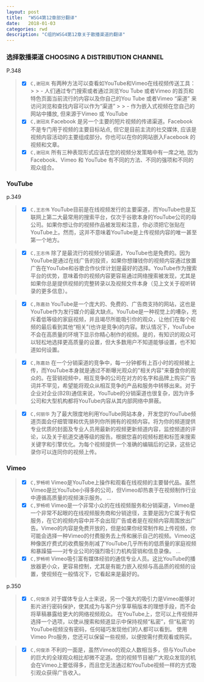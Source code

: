 ```yaml
---
layout: post
title:  "WSG4第12章部分翻译"
date:   2018-01-03
categories: rwd
description: "C组的WSG4第12章关于散播渠道的翻译"
---
```


### 选择散播渠道 CHOOSING A DISTRIBUTION CHANNEL
P.348
> - [x] `C,谢冠岚` 
有两种方法可以查看如YouTube和Vimeo在线视频传送工具：
     >   > -  人们通过专门搜索或者通过浏览You Tube 或者Vimeo 的首页和特色页面当前流行的内容以及你自己的You Tube 或者Vimeo “渠道” 来访问浏览和查找内容可以作为“渠道”
     >   > -  作为嵌入式视频在您自己的网站中播放, 但来源于Vimeo 或 YouTube
> - [x] `C,谢冠岚` 
Facebook 是另一个主要的短片视频的传递渠道。Facebook 不是专门用于视频的主要目标站点, 但它是目前主流的社交媒体, 应该是视频内容活动的主要组成部分。你也可以在你的网站嵌入Facebook 的视频和文章。
> - [x] `C,谢冠岚` 
所有三种表现形式应该在您的视频分发策略中有一席之地, 因为 Facebook、Vimeo 和 YouTube 有不同的方法、不同的强项和不同的观众组合。

### YouTube
p.349
> - [x] `C,王志伟`
YouTube目前是在线视频发行的主要渠道，而YouTube也是互联网上第二大最常用的搜索平台，仅次于谷歌本身的YouTube公司的母公司。如果你想让你的视频作品被发现和注意，你必须把它张贴在YouTube上。然而，这并不意味着YouTube是上传视频内容的唯一甚至第一个地方。

> - [x] `C,王志伟`
除了是最流行的视频分销渠道，YouTube也是免费的。因为YouTube是通过在线广告的投资，如果你想赚钱你的视频内容通过放置广告在YouTube和谷歌合作伙伴计划是最好的选择。YouTube作为搜索平台的优势，意味着你的视频内容更容易通过网络搜索被发现，尤其是如果你总是提供视频的完整转录以及视频文件本身（见上文关于视听转录的更多信息）。

> - [x] `C,陈嘉劲`
YouTube是一个庞大的、免费的、广告商支持的网站，这也是YouTube作为发行媒介的最大缺点。YouTube是一种视觉上的嘈杂，充斥着低等级的家庭视频，并且竭尽所能吸引你的观众，让他们在每个视频的最后看到其他“相关”(也许是竞争)的内容。默认情况下，YouTube不会在高质量的环境下显示你精心制作的视频。是的，有知识的观众可以轻松地选择更高质量的设置，但大多数用户不知道能够设置，也不知道如何设置。

> - [x] `C,陈嘉劲`
在一个分销渠道的竞争中，每一分钟都有上百小时的视频被上传，而YouTube本身就是通过不断曝光观众的"相关内容"来蚕食你的观众的。在营销视频中，相互竞争的公司在对方的名字和品牌上购买广告词并不罕见，希望能将观众从相互竞争的产品和服务中转移出来。对于企业对企业(B2B)通信来说，YouTube的分销渠道也很复杂，因为许多公司和大型机构都将YouTube内容从其内部网络中屏蔽。

> - [x] `C,何丽华` 
为了最大限度地利用YouTube网站本身，开发您的YouTube频道页面会仔细管理和优先排列你所拥有的视频内容。将为你的频道提供专业优质的封面及专业人员用最新的视频更新频道内容，监控频道的评论，以及关于航道交通等级的报告。根据您喜的视频标题和标签来搜索关键字和引擎优化。为每个视频提供一个准确的编辑后的记录，这些记录你可以连同你的视频上传。

### Vimeo
> - [x] `C,罗畅明` 
 Vimeo是YouTube上操作和观看在线视频的主要替代品。虽然Vimeo是比YouTube小得多的公司，但Vimeo却热衷于在视频制作行业中遵循高质量的视频演示服务。
...
> - [x] `C,罗畅明` 
Vimeo是一个非常小众的在线视频服务和分销渠道，Vimeo是一个非常不起眼的在线视频服务商和分销途径，主要是因为它属于有偿服务，在它的视频内容中并不会出现广告或者是在视频内容周围放出广告。Vimeo的内容是免费开放的，但是如果你经常制作和上传视频，你可能会选择一种Vimeo的付费服务去上传和展示自己的视频。Vimeo这种像医疗费式的收费服务削减了YouTube几乎所有的低质量的家庭视频和暴躁猫——对专业公司的强烈吸引力机构营销和信息录像。
...
> - [x] `C,罗畅明` 
Vimeo吸引富有媒体经验的通信专业人员。这比YouTube的播放器更小众，更容易控制，尤其是有能力嵌入视频与高品质的视频的设置，使视频在一般情况下，它看起来是最好的。

p.350
> - [x] `C,何俊添`
对于媒体专业人士来说，另一个强大的吸引力是Vimeo能够对影片进行密码保护，使其成为与客户分享草稿版本的理想手段，而不会将草稿暴露给更大的网络视频观众。 在YouTube上，您可以上传视频并选择一个选项，以使从搜索和频道显示中保持视频“私密”，但“私密”的YouTube视频没有密码，任何碰巧发现他们的人都可以看到。 使用Vimeo Pro服务，您还可以保留一些视频，以便按需付费观看或购买。

> - [x] `C,何俊添`
不利的一面是，虽然Vimeo的观众人数相当多，但与YouTube的巨大的全球观众相比却微不足道。您的视频节目被广大观众发现的机会在Vimeo上要低得多，而且您无法通过和YouTube视频一样的方式吸引观众获得广告收入。
